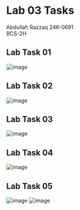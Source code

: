 # Lab 03 Tasks
Abdullah Razzaq 
24K-0691  
BCS-2H  

## Lab Task 01 
![image](https://github.com/user-attachments/assets/78d47fae-055d-4d5d-86c5-12e8bd969149)

## Lab Task 02
![image](https://github.com/user-attachments/assets/c36efd3e-6452-4f99-8e49-5bbcdd7e9805)

## Lab Task 03
![image](https://github.com/user-attachments/assets/16984538-e928-4e34-877a-81eae2dd0da8)

## Lab Task 04
![image](https://github.com/user-attachments/assets/b3d62b20-8a20-4cfd-ba0e-ca0317f12f4c)

## Lab Task 05
![image](https://github.com/user-attachments/assets/3864849c-405d-480a-abb1-3966e818ddc3)
![image](https://github.com/user-attachments/assets/6aa05abb-e837-406d-90e7-d29f4298aae0)
